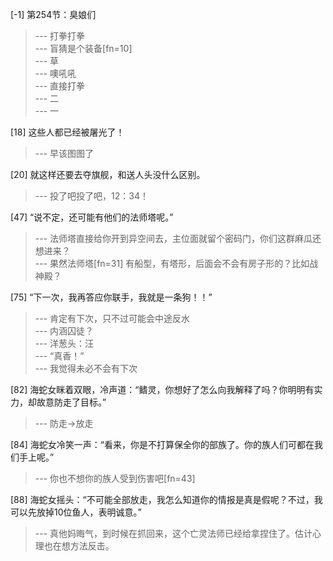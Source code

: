 
[-1] 第254节：臭娘们
>--- 打拳打拳<br>
>--- 盲猜是个装备[fn=10]<br>
>--- 草<br>
>--- 噢吼吼<br>
>--- 直接打拳<br>
>--- 二<br>
>--- 一<br>

[18] 这些人都已经被屠光了！
>--- 早该图图了<br>

[20] 就这样还要去夺旗舰，和送人头没什么区别。
>--- 投了吧投了吧，12：34！<br>

[47] “说不定，还可能有他们的法师塔呢。”
>--- 法师塔直接给你开到异空间去，主位面就留个密码门，你们这群麻瓜还想进来？<br>
>--- 果然法师塔[fn=31]
有船型，有塔形，后面会不会有房子形的？比如战神殿？<br>

[75] “下一次，我再答应你联手，我就是一条狗！！”
>--- 肯定有下次，只不过可能会中途反水<br>
>--- 内涵囚徒？<br>
>--- 洋葱头：汪<br>
>--- “真香！”<br>
>--- 我觉得未必不会有下次<br>

[82] 海蛇女眯着双眼，冷声道：“鳍灵，你想好了怎么向我解释了吗？你明明有实力，却故意防走了目标。”
>--- 防走→放走<br>

[84] 海蛇女冷笑一声：“看来，你是不打算保全你的部族了。你的族人们可都在我们手上呢。”
>--- 你也不想你的族人受到伤害吧[fn=43]<br>

[88] 海蛇女摇头：“不可能全部放走，我怎么知道你的情报是真是假呢？不过，我可以先放掉10位鱼人，表明诚意。”
>--- 真他妈晦气，到时候在抓回来，这个亡灵法师已经给拿捏住了。估计心理也在想方法反击。<br>
